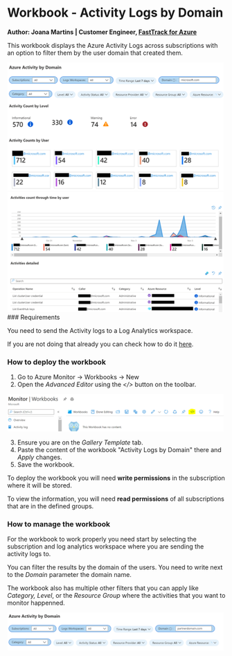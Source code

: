 # Workbook - Activity Logs by Domain
**Author: Joana Martins | Customer Engineer, [FastTrack for Azure](https://aka.ms/fasttrackforazure)**

This workbook displays the Azure Activity Logs across subscriptions with an option to filter them by the user domain that created them.

<img src="./media/workbook1.PNG" width="500" alt="">

<img src="./media/workbook2.PNG" width="500" alt="">
### Requirements

You need to send the Activity logs to a Log Analytics workspace.

If you are not doing that already you can check how to do it [here](https://docs.microsoft.com/en-us/azure/azure-monitor/platform/activity-log#send-to-log-analytics-workspace).


### How to deploy the workbook
1. Go to Azure Monitor -> Workbooks -> New
2. Open the _Advanced Editor_ using the _</>_ button on the toolbar.
  <img src="./media/AdvancedEditor.PNG" width="500" alt="">
  
3. Ensure you are on the _Gallery Template_ tab.
4. Paste the content of the workbook "Activity Logs by Domain" there and _Apply_ changes.
5. Save the workbook.

To deploy the workbook you will need **write permissions** in the subscription where it will be stored. 

To view the information, you will need **read permissions** of all subscriptions that are in the defined groups. 

### How to manage the workbook

For the workbook to work properly you need start by selecting the subscription and log analytics workspace where you are sending the activity logs to.

You can filter the results by the domain of the users. You need to write next to the _Domain_ parameter the domain name.

The workbook also has multiple other filters that you can apply like _Category, Level_, or the _Resource Group_ where the activities that you want to monitor happenned.

<img src="./media/filters.PNG" width="500" alt="">
